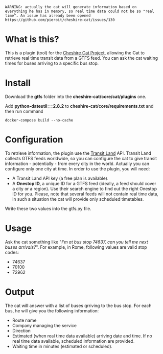 `WARNING: actually the cat will generate information based on everything he has in memory, so real time data could not be so "real time". An issue has already been opened https://github.com/pieroit/cheshire-cat/issues/130`



# What is this?
This is a plugin (tool) for the [Cheshire Cat Project](https://github.com/pieroit/cheshire-cat), allowing the Cat to retrieve real time transit data from a GTFS feed.  You can ask the cat waiting times for buses arriving to a specific bus stop.

# Install
Download the **gtfs** folder into the **cheshire-cat/core/cat/plugins** one.

Add **python-dateutil==2.8.2** to **cheshire-cat/core/requirements.txt** and then run command

`docker-compose build --no-cache`

# Configuration
To retrieve information, the plugin use the [Transit Land](https://www.transit.land/) API. Transit Land collects GTFS feeds worldwide, so you can configure the cat to give transit information - potentially - from every city in the world. Actually you can configure only one city at time. In order to use the plugin, you will need:
- A Transit Land API key (a free plan is available).
- A **Onestop ID**, a unique ID for a GTFS feed (ideally, a feed should cover a city or a region). Use their search engine to find out the right Onestop ID for you. Please, note that several feeds will not contain real time data, in such a situation the cat will provide only scheduled timetables.

Write these two values into the gtfs.py file.

# Usage
Ask the cat something like "*I'm at bus stop 74637, can you tell me next buses arrivals?*". For example, in Rome, following values are valid stop codes:
- 74637
- 70100
- 72962

# Output
The cat will answer with a list of buses qrriving to the bus stop. For each bus, he will give you the following information:
- Route name
- Company managing the service
- Direction
- Estimated (when real time data available) arriving date and time. If no real time data available, scheduled information are provided.
- Waiting time in minutes (estimated or scheduled).
